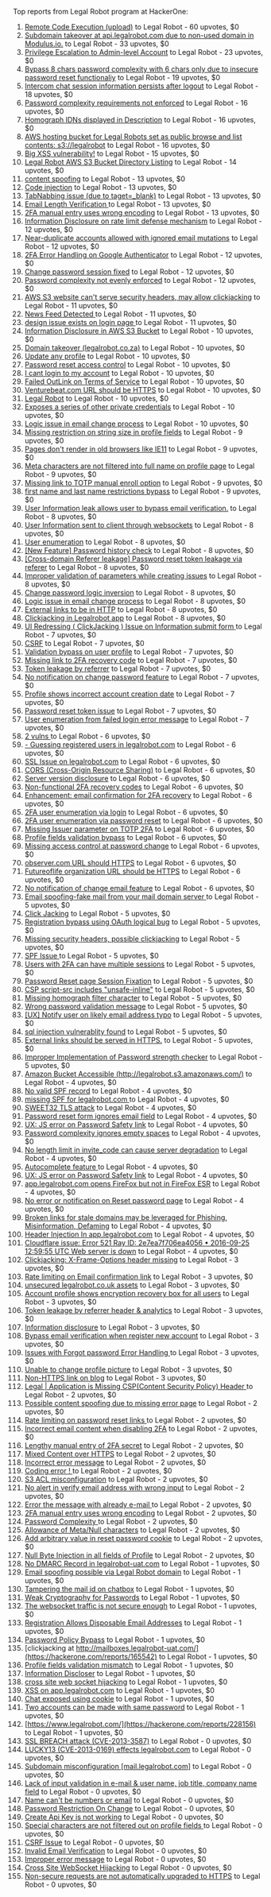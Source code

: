 Top reports from Legal Robot program at HackerOne:

1. [Remote Code Execution (upload)](https://hackerone.com/reports/116575) to Legal Robot - 60 upvotes, $0
2. [Subdomain takeover at api.legalrobot.com due to non-used domain in Modulus.io.](https://hackerone.com/reports/148770) to Legal Robot - 33 upvotes, $0
3. [Privilege Escalation to Admin-level Account](https://hackerone.com/reports/261285) to Legal Robot - 23 upvotes, $0
4. [Bypass 8 chars password complexity with 6 chars only due to insecure password reset functionaliy](https://hackerone.com/reports/173195) to Legal Robot - 19 upvotes, $0
5. [Intercom chat session information persists after logout](https://hackerone.com/reports/249798) to Legal Robot - 18 upvotes, $0
6. [Password complexity requirements not enforced](https://hackerone.com/reports/191643) to Legal Robot - 16 upvotes, $0
7. [Homograph IDNs displayed in Description](https://hackerone.com/reports/260938) to Legal Robot - 16 upvotes, $0
8. [AWS hosting bucket for Legal Robots set as public browse and list contents: s3://legalrobot](https://hackerone.com/reports/166861) to Legal Robot - 16 upvotes, $0
9. [Big XSS vulnerability!](https://hackerone.com/reports/216330) to Legal Robot - 15 upvotes, $0
10. [Legal Robot AWS S3 Bucket Directory Listing](https://hackerone.com/reports/194142) to Legal Robot - 14 upvotes, $0
11. [content spoofing](https://hackerone.com/reports/167380) to Legal Robot - 13 upvotes, $0
12. [Code injection](https://hackerone.com/reports/257207) to Legal Robot - 13 upvotes, $0
13. [TabNabbing issue (due to taget=_blank)](https://hackerone.com/reports/260278) to Legal Robot - 13 upvotes, $0
14. [Email Length Verification ](https://hackerone.com/reports/263589) to Legal Robot - 13 upvotes, $0
15. [2FA manual entry uses wrong encoding](https://hackerone.com/reports/260390) to Legal Robot - 13 upvotes, $0
16. [Information Disclosure on rate limit defense mechanism](https://hackerone.com/reports/172296) to Legal Robot - 12 upvotes, $0
17. [Near-duplicate accounts allowed with ignored email mutations](https://hackerone.com/reports/171337) to Legal Robot - 12 upvotes, $0
18. [2FA Error Handling on Google Authenticator](https://hackerone.com/reports/249695) to Legal Robot - 12 upvotes, $0
19. [Change password session fixed](https://hackerone.com/reports/260751) to Legal Robot - 12 upvotes, $0
20. [Password complexity not evenly enforced](https://hackerone.com/reports/249398) to Legal Robot - 12 upvotes, $0
21. [AWS S3 website can't serve security headers, may allow clickjacking](https://hackerone.com/reports/149572) to Legal Robot - 11 upvotes, $0
22. [News Feed Detected ](https://hackerone.com/reports/163730) to Legal Robot - 11 upvotes, $0
23. [design issue exists on login page ](https://hackerone.com/reports/264101) to Legal Robot - 11 upvotes, $0
24. [Information Disclosure in AWS S3 Bucket](https://hackerone.com/reports/163476) to Legal Robot - 10 upvotes, $0
25. [Domain takeover (legalrobot.co.za)](https://hackerone.com/reports/230525) to Legal Robot - 10 upvotes, $0
26. [Update any profile](https://hackerone.com/reports/260604) to Legal Robot - 10 upvotes, $0
27. [Password reset access control](https://hackerone.com/reports/180895) to Legal Robot - 10 upvotes, $0
28. [I cant login to my account](https://hackerone.com/reports/263743) to Legal Robot - 10 upvotes, $0
29. [Failed OutLink on Terms of Service](https://hackerone.com/reports/268629) to Legal Robot - 10 upvotes, $0
30. [Venturebeat.com URL should be HTTPS](https://hackerone.com/reports/268612) to Legal Robot - 10 upvotes, $0
31. [Legal Robot](https://hackerone.com/reports/276427) to Legal Robot - 10 upvotes, $0
32. [Exposes a series of other private credentials](https://hackerone.com/reports/289189) to Legal Robot - 10 upvotes, $0
33. [Logic issue in email change process](https://hackerone.com/reports/265931) to Legal Robot - 10 upvotes, $0
34. [Missing restriction on string size in profile fields](https://hackerone.com/reports/180548) to Legal Robot - 9 upvotes, $0
35. [Pages don't render in old browsers like IE11](https://hackerone.com/reports/251468) to Legal Robot - 9 upvotes, $0
36. [Meta characters are not filtered into full name on profile page](https://hackerone.com/reports/251469) to Legal Robot - 9 upvotes, $0
37. [Missing link to TOTP manual enroll option](https://hackerone.com/reports/249339) to Legal Robot - 9 upvotes, $0
38. [first name and last name restrictions bypass](https://hackerone.com/reports/260468) to Legal Robot - 9 upvotes, $0
39. [User Information leak allows user to bypass email verification.](https://hackerone.com/reports/163467) to Legal Robot - 8 upvotes, $0
40. [User Information sent to client through websockets](https://hackerone.com/reports/163464) to Legal Robot - 8 upvotes, $0
41. [User enumeration](https://hackerone.com/reports/250457) to Legal Robot - 8 upvotes, $0
42. [[New Feature] Password history check](https://hackerone.com/reports/250741) to Legal Robot - 8 upvotes, $0
43. [[Cross-domain Referer leakage] Password reset token leakage via referer](https://hackerone.com/reports/253448) to Legal Robot - 8 upvotes, $0
44. [Improper validation of parameters while creating issues](https://hackerone.com/reports/260632) to Legal Robot - 8 upvotes, $0
45. [Change password logic inversion](https://hackerone.com/reports/255679) to Legal Robot - 8 upvotes, $0
46. [Logic issue in email change process](https://hackerone.com/reports/266017) to Legal Robot - 8 upvotes, $0
47. [External links to be in HTTP](https://hackerone.com/reports/269288) to Legal Robot - 8 upvotes, $0
48. [Clickjacking in Legalrobot app](https://hackerone.com/reports/270454) to Legal Robot - 8 upvotes, $0
49. [UI Redressing ( ClickJacking ) Issue on Information submit form ](https://hackerone.com/reports/163753) to Legal Robot - 7 upvotes, $0
50. [CSRF](https://hackerone.com/reports/65167) to Legal Robot - 7 upvotes, $0
51. [Validation bypass on user profile](https://hackerone.com/reports/164687) to Legal Robot - 7 upvotes, $0
52. [Missing link to 2FA recovery code](https://hackerone.com/reports/249346) to Legal Robot - 7 upvotes, $0
53. [Token leakage by referrer](https://hackerone.com/reports/213936) to Legal Robot - 7 upvotes, $0
54. [No notification on change password feature](https://hackerone.com/reports/251526) to Legal Robot - 7 upvotes, $0
55. [Profile shows incorrect account creation date](https://hackerone.com/reports/255021) to Legal Robot - 7 upvotes, $0
56. [Password reset token issue](https://hackerone.com/reports/265775) to Legal Robot - 7 upvotes, $0
57. [User enumeration from failed login error message](https://hackerone.com/reports/257035) to Legal Robot - 7 upvotes, $0
58. [2 vulns ](https://hackerone.com/reports/163677) to Legal Robot - 6 upvotes, $0
59. [- Guessing registered users in legalrobot.com](https://hackerone.com/reports/66845) to Legal Robot - 6 upvotes, $0
60. [SSL Issue on legalrobot.com](https://hackerone.com/reports/116805) to Legal Robot - 6 upvotes, $0
61. [CORS (Cross-Origin Resource Sharing)](https://hackerone.com/reports/163491) to Legal Robot - 6 upvotes, $0
62. [Server version disclosure](https://hackerone.com/reports/167041) to Legal Robot - 6 upvotes, $0
63. [Non-functional 2FA recovery codes](https://hackerone.com/reports/249337) to Legal Robot - 6 upvotes, $0
64. [Enhancement: email confirmation for 2FA recovery](https://hackerone.com/reports/250082) to Legal Robot - 6 upvotes, $0
65. [2FA user enumeration via login](https://hackerone.com/reports/249467) to Legal Robot - 6 upvotes, $0
66. [2FA user enumeration via password reset](https://hackerone.com/reports/249431) to Legal Robot - 6 upvotes, $0
67. [Missing Issuer parameter on TOTP 2FA](https://hackerone.com/reports/251200) to Legal Robot - 6 upvotes, $0
68. [Profile fields validation bypass](https://hackerone.com/reports/255474) to Legal Robot - 6 upvotes, $0
69. [Missing access control at password change](https://hackerone.com/reports/164648) to Legal Robot - 6 upvotes, $0
70. [observer.com URL should HTTPS](https://hackerone.com/reports/260299) to Legal Robot - 6 upvotes, $0
71. [Futureoflife organization URL should be HTTPS](https://hackerone.com/reports/260591) to Legal Robot - 6 upvotes, $0
72. [No notification of change email feature](https://hackerone.com/reports/265930) to Legal Robot - 6 upvotes, $0
73. [Email spoofing-fake mail from your mail domain server ](https://hackerone.com/reports/163501) to Legal Robot - 5 upvotes, $0
74. [Click Jacking](https://hackerone.com/reports/163888) to Legal Robot - 5 upvotes, $0
75. [Registration bypass using OAuth logical bug](https://hackerone.com/reports/64946) to Legal Robot - 5 upvotes, $0
76. [Missing security headers, possible clickjacking](https://hackerone.com/reports/64645) to Legal Robot - 5 upvotes, $0
77. [SPF Issue ](https://hackerone.com/reports/116609) to Legal Robot - 5 upvotes, $0
78. [Users with 2FA can have multiple sessions](https://hackerone.com/reports/250243) to Legal Robot - 5 upvotes, $0
79. [Password Reset page Session Fixation](https://hackerone.com/reports/255020) to Legal Robot - 5 upvotes, $0
80. [CSP script-src includes "unsafe-inline"](https://hackerone.com/reports/260648) to Legal Robot - 5 upvotes, $0
81. [Missing homograph filter character](https://hackerone.com/reports/268981) to Legal Robot - 5 upvotes, $0
82. [Wrong password validation message](https://hackerone.com/reports/265863) to Legal Robot - 5 upvotes, $0
83. [[UX] Notify user on likely email address typo](https://hackerone.com/reports/255026) to Legal Robot - 5 upvotes, $0
84. [sql injection vulnerablity found](https://hackerone.com/reports/211988) to Legal Robot - 5 upvotes, $0
85. [External links should be served in HTTPS.](https://hackerone.com/reports/272863) to Legal Robot - 5 upvotes, $0
86. [Improper Implementation of Password strength checker](https://hackerone.com/reports/271950) to Legal Robot - 5 upvotes, $0
87. [Amazon Bucket Accessible (http://legalrobot.s3.amazonaws.com/)](https://hackerone.com/reports/163599) to Legal Robot - 4 upvotes, $0
88. [No valid SPF record](https://hackerone.com/reports/66385) to Legal Robot - 4 upvotes, $0
89. [missing SPF for legalrobot.com ](https://hackerone.com/reports/64561) to Legal Robot - 4 upvotes, $0
90. [SWEET32 TLS attack](https://hackerone.com/reports/199438) to Legal Robot - 4 upvotes, $0
91. [Password reset form ignores email field](https://hackerone.com/reports/213180) to Legal Robot - 4 upvotes, $0
92. [UX: JS error on Password Safety link](https://hackerone.com/reports/262109) to Legal Robot - 4 upvotes, $0
93. [Password complexity ignores empty spaces](https://hackerone.com/reports/250253) to Legal Robot - 4 upvotes, $0
94. [No length limit in invite_code can cause server degradation](https://hackerone.com/reports/260662) to Legal Robot - 4 upvotes, $0
95. [Autocomplete feature ](https://hackerone.com/reports/267356) to Legal Robot - 4 upvotes, $0
96. [UX: JS error on Password Safety link](https://hackerone.com/reports/260941) to Legal Robot - 4 upvotes, $0
97. [app.legalrobot.com opens FireFox but not in FireFox ESR](https://hackerone.com/reports/255481) to Legal Robot - 4 upvotes, $0
98. [No error or notification on Reset password page](https://hackerone.com/reports/255100) to Legal Robot - 4 upvotes, $0
99. [Broken links for stale domains may be leveraged for Phishing, Misinformation, Defaming](https://hackerone.com/reports/276244) to Legal Robot - 4 upvotes, $0
100. [Header Injection In app.legalrobot.com](https://hackerone.com/reports/264405) to Legal Robot - 4 upvotes, $0
101. [Cloudflare issue: Error 521 Ray ID: 2e7ea7f706ea4056 • 2016-09-25 12:59:55 UTC Web server is down](https://hackerone.com/reports/171879) to Legal Robot - 4 upvotes, $0
102. [Clickjacking: X-Frame-Options header missing](https://hackerone.com/reports/163646) to Legal Robot - 3 upvotes, $0
103. [  Rate limiting on Email confirmation link](https://hackerone.com/reports/115845) to Legal Robot - 3 upvotes, $0
104. [unsecured legalrobot.co.uk assets](https://hackerone.com/reports/163885) to Legal Robot - 3 upvotes, $0
105. [Account profile shows encryption recovery box for all users](https://hackerone.com/reports/250088) to Legal Robot - 3 upvotes, $0
106. [Token leakage by referrer header & analytics](https://hackerone.com/reports/252544) to Legal Robot - 3 upvotes, $0
107. [Information disclosure](https://hackerone.com/reports/261817) to Legal Robot - 3 upvotes, $0
108. [Bypass email verification when register new account](https://hackerone.com/reports/265749) to Legal Robot - 3 upvotes, $0
109. [Issues with Forgot password Error Handling ](https://hackerone.com/reports/259400) to Legal Robot - 3 upvotes, $0
110. [Unable to change profile picture](https://hackerone.com/reports/255098) to Legal Robot - 3 upvotes, $0
111. [Non-HTTPS link on blog](https://hackerone.com/reports/281274) to Legal Robot - 3 upvotes, $0
112. [ Legal | Application is Missing CSP(Content Security Policy) Header ](https://hackerone.com/reports/163676) to Legal Robot - 2 upvotes, $0
113. [Possible content spoofing due to missing error page](https://hackerone.com/reports/164137) to Legal Robot - 2 upvotes, $0
114. [  Rate limiting on password reset links ](https://hackerone.com/reports/115844) to Legal Robot - 2 upvotes, $0
115. [Incorrect email content when disabling 2FA](https://hackerone.com/reports/259416) to Legal Robot - 2 upvotes, $0
116. [Lengthy manual entry of 2FA secret](https://hackerone.com/reports/259415) to Legal Robot - 2 upvotes, $0
117. [Mixed Content over HTTPS](https://hackerone.com/reports/256649) to Legal Robot - 2 upvotes, $0
118. [Incorrect error message](https://hackerone.com/reports/259742) to Legal Robot - 2 upvotes, $0
119. [Coding error ! ](https://hackerone.com/reports/264023) to Legal Robot - 2 upvotes, $0
120. [S3 ACL misconfiguration](https://hackerone.com/reports/189023) to Legal Robot - 2 upvotes, $0
121. [No alert in verify email address with wrong input](https://hackerone.com/reports/265619) to Legal Robot - 2 upvotes, $0
122. [Error the message with already e-mail ](https://hackerone.com/reports/265441) to Legal Robot - 2 upvotes, $0
123. [2FA manual entry uses wrong encoding](https://hackerone.com/reports/260491) to Legal Robot - 2 upvotes, $0
124. [Password Complexity ](https://hackerone.com/reports/263728) to Legal Robot - 2 upvotes, $0
125. [Allowance of Meta/Null characters](https://hackerone.com/reports/274013) to Legal Robot - 2 upvotes, $0
126. [Add arbitrary value in reset password cookie](https://hackerone.com/reports/266030) to Legal Robot - 2 upvotes, $0
127. [Null Byte Injection in all fields of Profile](https://hackerone.com/reports/255125) to Legal Robot - 2 upvotes, $0
128. [ No DMARC Record in  legalrobot-uat.com](https://hackerone.com/reports/133360) to Legal Robot - 1 upvotes, $0
129. [Email spoofing possible via Legal Robot domain](https://hackerone.com/reports/163475) to Legal Robot - 1 upvotes, $0
130. [Tampering the mail id on chatbox](https://hackerone.com/reports/260239) to Legal Robot - 1 upvotes, $0
131. [Weak Cryptography for Passwords](https://hackerone.com/reports/260689) to Legal Robot - 1 upvotes, $0
132. [The websocket traffic is not secure enough](https://hackerone.com/reports/178990) to Legal Robot - 1 upvotes, $0
133. [Registration Allows Disposable Email Addresses](https://hackerone.com/reports/263846) to Legal Robot - 1 upvotes, $0
134. [Password Policy Bypass](https://hackerone.com/reports/213767) to Legal Robot - 1 upvotes, $0
135. [clickjacking at http://mailboxes.legalrobot-uat.com/](https://hackerone.com/reports/165542) to Legal Robot - 1 upvotes, $0
136. [Profile fields validation mismatch](https://hackerone.com/reports/260316) to Legal Robot - 1 upvotes, $0
137. [Information Discloser](https://hackerone.com/reports/260645) to Legal Robot - 1 upvotes, $0
138. [cross site web socket hijacking](https://hackerone.com/reports/274324) to Legal Robot - 1 upvotes, $0
139. [XSS on app.legalrobot.com](https://hackerone.com/reports/277431) to Legal Robot - 1 upvotes, $0
140. [Chat exposed using cookie](https://hackerone.com/reports/279070) to Legal Robot - 1 upvotes, $0
141. [Two accounts can be made with same password](https://hackerone.com/reports/277213) to Legal Robot - 1 upvotes, $0
142. [https://www.legalrobot.com/](https://hackerone.com/reports/228156) to Legal Robot - 1 upvotes, $0
143. [SSL BREACH attack (CVE-2013-3587)](https://hackerone.com/reports/254895) to Legal Robot - 0 upvotes, $0
144. [LUCKY13 (CVE-2013-0169) effects legalrobot.com](https://hackerone.com/reports/255041) to Legal Robot - 0 upvotes, $0
145. [Subdomain misconfiguration [mail.legalrobot.com]](https://hackerone.com/reports/250766) to Legal Robot - 0 upvotes, $0
146. [Lack of input validation in e-mail & user name, job title, company name field](https://hackerone.com/reports/254927) to Legal Robot - 0 upvotes, $0
147. [Name can't be numbers or email](https://hackerone.com/reports/263196) to Legal Robot - 0 upvotes, $0
148. [Password Restriction On Change](https://hackerone.com/reports/262140) to Legal Robot - 0 upvotes, $0
149. [Create Api Key is not working](https://hackerone.com/reports/255025) to Legal Robot - 0 upvotes, $0
150. [Special characters are not filtered out on profile fields ](https://hackerone.com/reports/260838) to Legal Robot - 0 upvotes, $0
151. [CSRF Issue](https://hackerone.com/reports/166231) to Legal Robot - 0 upvotes, $0
152. [Invalid Email Verification](https://hackerone.com/reports/260492) to Legal Robot - 0 upvotes, $0
153. [Improper error message](https://hackerone.com/reports/263681) to Legal Robot - 0 upvotes, $0
154. [Cross Site WebSocket Hijacking](https://hackerone.com/reports/211283) to Legal Robot - 0 upvotes, $0
155. [Non-secure requests are not automatically upgraded to HTTPS](https://hackerone.com/reports/164419) to Legal Robot - 0 upvotes, $0
